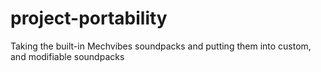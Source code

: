 # project-portability
Taking the built-in Mechvibes soundpacks and putting them into custom, and modifiable soundpacks
